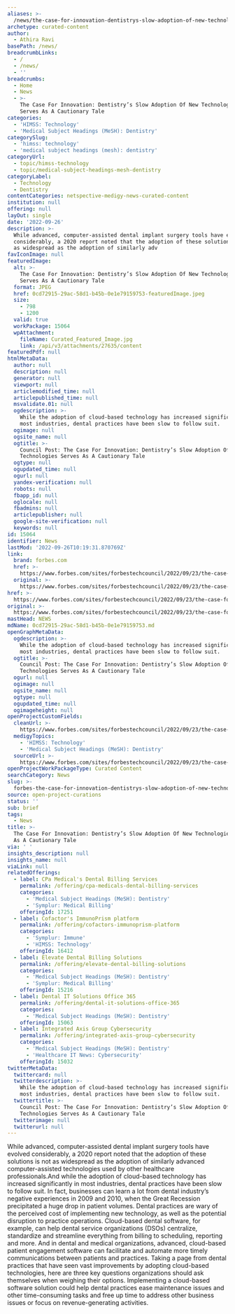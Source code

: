 ```yaml
---
aliases: >-
  /news/the-case-for-innovation-dentistrys-slow-adoption-of-new-technologies-serves-as-a-cautionary-tale
archetype: curated-content
author:
  - Athira Ravi
basePath: /news/
breadcrumbLinks:
  - /
  - /news/
  - ''
breadcrumbs:
  - Home
  - News
  - >-
    The Case For Innovation: Dentistry’s Slow Adoption Of New Technologies
    Serves As A Cautionary Tale
categories:
  - 'HIMSS: Technology'
  - 'Medical Subject Headings (MeSH): Dentistry'
categorySlug:
  - 'himss: technology'
  - 'medical subject headings (mesh): dentistry'
categoryUrl:
  - topic/himss-technology
  - topic/medical-subject-headings-mesh-dentistry
categoryLabel:
  - Technology
  - Dentistry
contentCategories: netspective-medigy-news-curated-content
institution: null
offering: null
layOut: single
date: '2022-09-26'
description: >-
  While advanced, computer-assisted dental implant surgery tools have evolved
  considerably, a 2020 report noted that the adoption of these solutions is not
  as widespread as the adoption of similarly adv
favIconImage: null
featuredImage:
  alt: >-
    The Case For Innovation: Dentistry’s Slow Adoption Of New Technologies
    Serves As A Cautionary Tale
  format: JPEG
  href: 0cd72915-29ac-58d1-b45b-0e1e79159753-featuredImage.jpeg
  size:
    - 798
    - 1200
  valid: true
  workPackage: 15064
  wpAttachment:
    fileName: Curated_Featured_Image.jpg
    link: /api/v3/attachments/27635/content
featuredPdf: null
htmlMetaData:
  author: null
  description: null
  generator: null
  viewport: null
  articlemodified_time: null
  articlepublished_time: null
  msvalidate.01: null
  ogdescription: >-
    While the adoption of cloud-based technology has increased significantly in
    most industries, dental practices have been slow to follow suit.
  ogimage: null
  ogsite_name: null
  ogtitle: >-
    Council Post: The Case For Innovation: Dentistry’s Slow Adoption Of New
    Technologies Serves As A Cautionary Tale
  ogtype: null
  ogupdated_time: null
  ogurl: null
  yandex-verification: null
  robots: null
  fbapp_id: null
  oglocale: null
  fbadmins: null
  articlepublisher: null
  google-site-verification: null
  keywords: null
id: 15064
identifier: News
lastMod: '2022-09-26T10:19:31.870769Z'
link:
  brand: forbes.com
  href: >-
    https://www.forbes.com/sites/forbestechcouncil/2022/09/23/the-case-for-innovation-dentistrys-slow-adoption-of-new-technologies-serves-as-a-cautionary-tale/?sh=195cacea480e
  original: >-
    https://www.forbes.com/sites/forbestechcouncil/2022/09/23/the-case-for-innovation-dentistrys-slow-adoption-of-new-technologies-serves-as-a-cautionary-tale/?sh=195cacea480e
href: >-
  https://www.forbes.com/sites/forbestechcouncil/2022/09/23/the-case-for-innovation-dentistrys-slow-adoption-of-new-technologies-serves-as-a-cautionary-tale/?sh=195cacea480e
original: >-
  https://www.forbes.com/sites/forbestechcouncil/2022/09/23/the-case-for-innovation-dentistrys-slow-adoption-of-new-technologies-serves-as-a-cautionary-tale/?sh=195cacea480e
mastHead: NEWS
mdName: 0cd72915-29ac-58d1-b45b-0e1e79159753.md
openGraphMetaData:
  ogdescription: >-
    While the adoption of cloud-based technology has increased significantly in
    most industries, dental practices have been slow to follow suit.
  ogtitle: >-
    Council Post: The Case For Innovation: Dentistry’s Slow Adoption Of New
    Technologies Serves As A Cautionary Tale
  ogurl: null
  ogimage: null
  ogsite_name: null
  ogtype: null
  ogupdated_time: null
  ogimageheight: null
openProjectCustomFields:
  cleanUrl: >-
    https://www.forbes.com/sites/forbestechcouncil/2022/09/23/the-case-for-innovation-dentistrys-slow-adoption-of-new-technologies-serves-as-a-cautionary-tale/?sh=195cacea480e
  medigyTopics:
    - 'HIMSS: Technology'
    - 'Medical Subject Headings (MeSH): Dentistry'
  sourceUrl: >-
    https://www.forbes.com/sites/forbestechcouncil/2022/09/23/the-case-for-innovation-dentistrys-slow-adoption-of-new-technologies-serves-as-a-cautionary-tale/?sh=195cacea480e
openProjectWorkPackageType: Curated Content
searchCategory: News
slug: >-
  forbes-the-case-for-innovation-dentistrys-slow-adoption-of-new-technologies-serves-as-a-cautionary-tale
source: open-project-curations
status: ''
sub: brief
tags:
  - News
title: >-
  The Case For Innovation: Dentistry’s Slow Adoption Of New Technologies Serves
  As A Cautionary Tale
via: ' '
insights_description: null
insights_name: null
viaLink: null
relatedOfferings:
  - label: CPa Medical's Dental Billing Services
    permalink: /offering/cpa-medicals-dental-billing-services
    categories:
      - 'Medical Subject Headings (MeSH): Dentistry'
      - 'Symplur: Medical Billing'
    offeringId: 17251
  - label: Cofactor's ImmunoPrism platform
    permalink: /offering/cofactors-immunoprism-platform
    categories:
      - 'Symplur: Immune'
      - 'HIMSS: Technology'
    offeringId: 16412
  - label: Elevate Dental Billing Solutions
    permalink: /offering/elevate-dental-billing-solutions
    categories:
      - 'Medical Subject Headings (MeSH): Dentistry'
      - 'Symplur: Medical Billing'
    offeringId: 15216
  - label: Dental IT Solutions Office 365
    permalink: /offering/dental-it-solutions-office-365
    categories:
      - 'Medical Subject Headings (MeSH): Dentistry'
    offeringId: 15063
  - label: Integrated Axis Group Cybersecurity
    permalink: /offering/integrated-axis-group-cybersecurity
    categories:
      - 'Medical Subject Headings (MeSH): Dentistry'
      - 'Healthcare IT News: Cybersecurity'
    offeringId: 15032
twitterMetaData:
  twittercard: null
  twitterdescription: >-
    While the adoption of cloud-based technology has increased significantly in
    most industries, dental practices have been slow to follow suit.
  twittertitle: >-
    Council Post: The Case For Innovation: Dentistry’s Slow Adoption Of New
    Technologies Serves As A Cautionary Tale
  twitterimage: null
  twitterurl: null
---
```

<p>While advanced, computer-assisted dental implant surgery tools have evolved considerably, a 2020 report noted that the adoption of these solutions is not as widespread as the adoption of similarly advanced computer-assisted technologies used by other healthcare professionals.And while the adoption of cloud-based technology has increased significantly in most industries, dental practices have been slow to follow suit.
In fact, businesses can learn a lot from dental industry’s negative experiences in 2009 and 2010, when the Great Recession precipitated a huge drop in patient volumes.
Dental practices are wary of the perceived cost of implementing new technology, as well as the potential disruption to practice operations. Cloud-based dental software, for example, can help dental service organizations (DSOs) centralize, standardize and streamline everything from billing to scheduling, reporting and more.
And in dental and medical organizations, advanced, cloud-based patient engagement software can facilitate and automate more timely communications between patients and practices.
Taking a page from dental practices that have seen vast improvements by adopting cloud-based technologies, here are three key questions organizations should ask themselves when weighing their options.
Implementing a cloud-based software solution could help dental practices ease maintenance issues and other time-consuming tasks and free up time to address other business issues or focus on revenue-generating activities.</p>